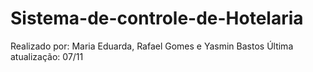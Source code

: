 # Sistema-de-controle-de-Hotelaria
Realizado por: Maria Eduarda, Rafael Gomes e Yasmin Bastos
Última atualização: 07/11

